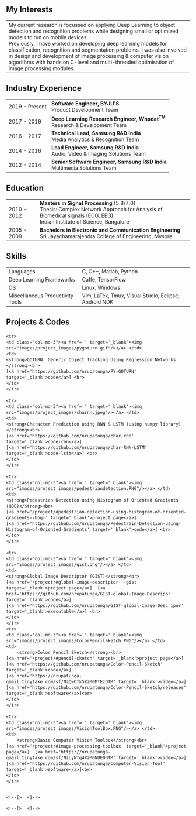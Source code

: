 ## My Interests
<table class="table table-hover">
<td class='col-md-3'>
My current research is focussed on applying Deep Learning to object detection and recognition problems
while designing small or optimized models to run on mobile devices. 


<br>
Previously, I have worked on developing deep learning models for
classification, recognition and segmentation problems. I was also
involved in design and development of image processing & computer vision
algorithms with hands on C-level and multi-threaded optimisation of
image processing modules.
<br/>

</td>
</table>

## Industry Experience
<table class="table table-hover"> 
<tr>
  <td class='col-md-3'>2019 - Present</td>
  <td>
    <strong>Software Engineer, BYJU'S</strong>
    <br>
    Product Development Team
  </td>
</tr>

<tr>
  <td class='col-md-3'>2017 - 2019</td>
  <td>
    <strong>Deep Learning Research Engineer, Whodat<sup>TM</sup></strong>
    <br>
    Research & Development Team
  </td>
</tr>

<tr>
  <td class='col-md-3'>2016 - 2017</td>
  <td>
    <strong>Technical Lead, Samsung R&D India</strong>
    <br>
    Media Analytics & Recognition Team
  </td>
</tr>
<tr>
  <td class='col-md-3'>2014 - 2016</td>
  <td>
    <strong>Lead Engineer, Samsung R&D India</strong> <br>
    Audio, Video & Imaging Solutions Team
  </td>
</tr>
<tr>
  <td class='col-md-3'>2012 - 2014</td>
  <td>
    <strong>Senior Software Engineer, Samsung R&D India</strong>
    <br>
    Multimedia Solutions Team
  </td>
</tr>
</table>

## Education
<table class="table table-hover">
  <tr>
    <td class="col-md-3">2010 - 2012</td>
    <td>
        <strong>Masters in Signal Processing</strong>
	(5.8/7.0)
        <br>
	Thesis: Complex Network Approach for Analysis of
	Biomedical signals (ECG, EEG)
        <br>
      Indian Institute of Science, Bangalore
    </td>
  </tr>
  <tr>
    <td class="col-md-3">2005 - 2009</td>
    <td>
        <strong>Bachelors in Electronic and Communication Engineering</strong>
        <br>
	Sri Jayachamarajendra College of Engineering, Mysore
    </td>
  </tr>
</table>

## Skills
<table class="table table-hover">
<tr>
  <td class='col-md-2'>Languages</td>
  <td markdown="1">
  C, C++, Matlab, Python
  </td>
</tr>
<tr>
  <td class='col-md-2'>Deep Learning Frameworks</td>
  <td markdown="1">
  Caffe, TensorFlow
  </td>
</tr>
<tr>
  <td class='col-md-2'>OS</td>
  <td markdown="1">
  Linux, Windows
  </td>
</tr>
<tr>
  <td class='col-md-2'>Miscellaneous Productivity Tools</td>
  <td markdown="1">
  Vim, LaTex, Tmux, Visual Studio, Eclipse, Android NDK
  </td>
</tr>
</table>

## Projects & Codes

<table class="table table-hover">

    <tr>
    <td class="col-md-3"><a href='' target='_blank'><img src="images/project_images/pygoturn.gif"/></a> </td>
    <td>
    <strong>GOTURN: Generic Object Tracking Using Regression Networks </strong><br>
    [<a href='https://github.com/nrupatunga/PY-GOTURN' target='_blank'>code</a>] <br>
    </td>
    </tr>

    <tr>
    <td class="col-md-3"><a href='' target='_blank'><img src="images/project_images/charnn.jpeg"/></a> </td>
    <td>
    <strong>Character Prediction using RNN & LSTM (using numpy library)</strong><br>
    [<a href='https://github.com/nrupatunga/char-rnn' target='_blank'>code-rnn</a>]
    [<a href='https://github.com/nrupatunga/char-RNN-LSTM' target='_blank'>code-lstm</a>] <br>
    </td>
    </tr>

    <tr>
    <td class="col-md-3"><a href='' target='_blank'><img src="images/project_images/pedestriandetection.PNG"/></a> </td>
    <td>
    <strong>Pedestrian Detection using Histogram of Oriented Gradients (HOG)</strong><br>
    [<a href='/project/#pedestrian-detection-using-histogram-of-oriented-gradients--hog-' target='_blank'>project page</a>] 
    [<a href='https://github.com/nrupatunga/Pedestrain-Detection-using-Histogram-of-Oriented-Gradients' target='_blank'>code</a>] <br>
    </td>
    </tr>
    
    <tr>
    <td class="col-md-3"><a href='' target='_blank'><img src="images/project_images/gist.png"/></a> </td>
    <td>
    <strong>Global Image Descriptor (GIST)</strong><br>
    [<a href='/project/#global-image-descriptor---gist' target='_blank'>project page</a>]  [<a href='https://github.com/nrupatunga/GIST-global-Image-Descripor' target='_blank'>code</a>]
    [<a href='https://github.com/nrupatunga/GIST-global-Image-Descripor' target='_blank'>executable</a>] <br>
    </td>
    </tr>
    <tr>
    <td class="col-md-3"><a href='' target='_blank'><img src="images/project_images/ColorPencilSketch.PNG"/></a> </td>
    <td>
        <strong>Color Pencil Sketch</strong><br>
	[<a href='/project/#pencil-sketch' target='_blank'>project page</a>]  [<a href='https://github.com/nrupatunga/Color-Pencil-Sketch' target='_blank'>code</a>]
	[<a href='https://nrupatunga-gmail.tinytake.com/sf/NzQwOTk5XzM0MTEzOTM' target='_blank'>video</a>]
	[<a href='https://github.com/nrupatunga/Color-Pencil-Sketch/releases' target='_blank'>software</a>]<br>
    </td>
    </tr>
    
    <tr>
    <td class="col-md-3"><a href='' target='_blank'><img src="images/project_images/VisionToolBox.PNG"/></a> </td>
    <td>
        <strong>Basic Computer Vision Toolbox</strong><br>
	[<a href='/project/#image-processing-toolbox' target='_blank'>project page</a>]  [<a href='https://nrupatunga-gmail.tinytake.com/sf/NzUyNTg4XzM0NDE0OTM' target='_blank'>video</a>]
	[<a href='https://github.com/nrupatunga/Computer-Vision-Tool' target='_blank'>software</a>]<br>
    </td>
    </tr>
</table>


 <!--+ Linear Algebra-->
 <!--+ Probability & Random Process-->
 <!--+ Detection & Estimation Theory-->
 <!--+ Speech Information Processing-->
 <!--+ Biomedical Signal Processing-->
 <!--+ Digital Image Processing-->
<!--+ Learning from Data, Yaser S. Abu-Mostafa-->
<!--+ Machine Learning, Andrew Ng-->
<!--+ CS231, Stanford-->
<!--+ Probabistic Graphical Models, Daphne Koller [<a href='https://www.coursera.org/account/accomplishments/certificate/72PXZST3HH6Y' target='_blank'>Certificate-Part-1</a>]-->

<!--<table class="table table-hover">-->
<!--<tr>-->
  <!--<td class='col-md-2'>2016</td>-->
  <!--<td>-->
  <!--Employee of the Month Award-->
    <!--[>  <]-->
  <!--</td>-->
<!--</tr>-->
<!--<tr>-->
  <!--<td class='col-md-2'>2014</td>-->
  <!--<td>-->
  <!--Recognition for contribution to Touch Focus solution (USP in Galaxy S5)-->
    <!--[>  <]-->
  <!--</td>-->
<!--</tr>-->
<!--</table>-->
